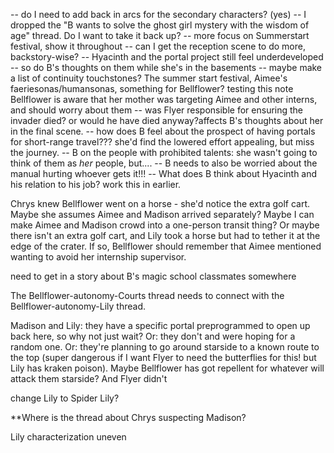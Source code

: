 -- do I need to add back in arcs for the secondary characters? (yes)
-- I dropped the "B wants to solve the ghost girl mystery with the wisdom of age" thread. Do I want to take it back up?
-- more focus on Summerstart festival, show it throughout
-- can I get the reception scene to do more, backstory-wise?
-- Hyacinth and the portal project still feel underdeveloped
-- so do B's thoughts on them while she's in the basements
-- maybe make a list of continuity touchstones? The summer start festival, Aimee's faeriesonas/humansonas, something for Bellflower? 
testing this note
Bellflower is aware that her mother was targeting Aimee and other interns, and should worry about them
-- was Flyer responsible for ensuring the invader died? or would he have died anyway?affects B's thoughts about her in the final scene. 
-- how does B feel about the prospect of having portals for short-range travel??? she'd find the lowered effort appealing, but miss the journey. 
-- B on the people with prohibited talents: she wasn't going to think of them as *her* people, but....
-- B needs to also be worried about the manual hurting whoever gets it!!!
-- What does B think about Hyacinth and his relation to his job? work this in earlier. 




Chrys knew Bellflower went on a horse - she'd notice the extra golf cart. Maybe she assumes Aimee and Madison arrived separately? Maybe I can make Aimee and Madison crowd into a one-person transit thing? Or maybe there isn't an extra golf cart, and Lily took a horse but had to tether it at the edge of the crater. If so, Bellflower should remember that Aimee mentioned wanting to avoid her internship supervisor.

need to get in a story about B's magic school classmates somewhere

The Bellflower-autonomy-Courts thread needs to connect with the Bellflower-autonomy-Lily thread. 

Madison and Lily: they have a specific portal preprogrammed to open up back here, so why not just wait? Or: they don't and were hoping for a random one. Or: they're planning to go around starside to a known route to the top (super dangerous if I want Flyer to need the butterflies for this! but Lily has kraken poison). Maybe Bellflower has got repellent for whatever will attack them starside? And Flyer didn't

change Lily to Spider Lily? 

**Where is the thread about Chrys suspecting Madison? 

Lily characterization uneven


